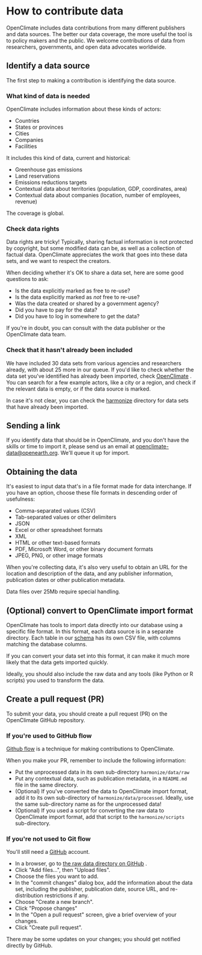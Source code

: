 # How to contribute data

OpenClimate includes data contributions from many different publishers and data sources. The better our data coverage, the more useful the tool is to policy makers and the public. We welcome contributions of data from researchers, governments, and open data advocates worldwide.

## Identify a data source

The first step to making a contribution is identifying the data source.

### What kind of data is needed

OpenClimate includes information about these kinds of actors:

- Countries
- States or provinces
- Cities
- Companies
- Facilities

It includes this kind of data, current and historical:

- Greenhouse gas emissions
- Land reservations
- Emissions reductions targets
- Contextual data about territories (population, GDP, coordinates, area)
- Contextual data about companies (location, number of employees, revenue)

The coverage is global.

### Check data rights

Data rights are tricky! Typically, sharing factual information is not protected by copyright, but some modified data can be, as well as a collection of factual data. OpenClimate appreciates the work that goes into these data sets, and we want to respect the creators.

When deciding whether it's OK to share a data set, here are some good questions to ask:

- Is the data explicitly marked as free to re-use?
- Is the data explicitly marked as *not* free to re-use?
- Was the data created or shared by a government agency?
- Did you have to pay for the data?
- Did you have to log in somewhere to get the data?

If you're in doubt, you can consult with the data publisher or the OpenClimate data team.

### Check that it hasn't already been included

We have included 30 data sets from various agencies and researchers already, with about 25 more in our queue. If you'd like to check whether the data set you've identified has already been imported, check [OpenClimate](https://openclimate.network/) . You can search for a few example actors, like a city or a region, and check if the relevant data is empty, or if the data source is marked.

In case it's not clear, you can check the [harmonize](https://github.com/Open-Earth-Foundation/OpenClimate/tree/main/harmonize) directory for data sets that have already been imported.

## Sending a link

If you identify data that should be in OpenClimate, and you don't have the skills or time to import it, please send us an email at openclimate-data@openearth.org. We'll queue it up for import.

## Obtaining the data

It's easiest to input data that's in a file format made for data interchange. If you have an option, choose these file formats in descending order of usefulness:

- Comma-separated values (CSV)
- Tab-separated values or other delimiters
- JSON
- Excel or other spreadsheet formats
- XML
- HTML or other text-based formats
- PDF, Microsoft Word, or other binary document formats
- JPEG, PNG, or other image formats

When you're collecting data, it's also very useful to obtain an URL for the location and description of the data, and any publisher information, publication dates or other publication metadata.

Data files over 25Mb require special handling.

## (Optional) convert to OpenClimate import format

OpenClimate has tools to import data directly into our database using a specific file format. In this format, each data source is in a separate directory. Each table in our [schema](https://github.com/Open-Earth-Foundation/OpenClimate-Schema) has its own CSV file, with columns matching the database columns.

If you can convert your data set into this format, it can make it much more likely that the data gets imported quickly.

Ideally, you should also include the raw data and any tools (like Python or R scripts) you used to transform the data.

## Create a pull request (PR)

To submit your data, you should create a pull request (PR) on the OpenClimate GitHub repository.

### If you're used to GitHub flow

[Github flow](https://docs.github.com/en/get-started/quickstart/github-flow) is a technique for making contributions to OpenClimate.

When you make your PR, remember to include the following information:

- Put the unprocessed data in its own sub-directory `harmonize/data/raw`
- Put any contextual data, such as publication metadata, in a `README.md` file in the same directory.
- (Optional) If you've converted the data to OpenClimate import format, add it to its own
  sub-directory of `harmonize/data/processed`. Ideally, use the same sub-directory name as for the
  unprocessed data!
- (Optional) If you used a script for converting the raw data to OpenClimate import format,
  add that script to the `harmonize/scripts` sub-directory.

### If you're not used to Git flow

You'll still need a [GitHub](https://github.com/) account.

- In a browser, go to [the raw data directory on GitHub](https://github.com/Open-Earth-Foundation/OpenClimate/tree/develop/harmonize/data/raw) .
- Click "Add files...", then "Upload files".
- Choose the files you want to add.
- In the "commit changes" dialog box, add the information about the data set, including the
  publisher, publication date, source URL, and re-distribution restrictions if any.
- Choose "Create a new branch".
- Click "Propose changes"
- In the "Open a pull request" screen, give a brief overview of your changes.
- Click "Create pull request".

There may be some updates on your changes; you should get notified directly by GitHub.
